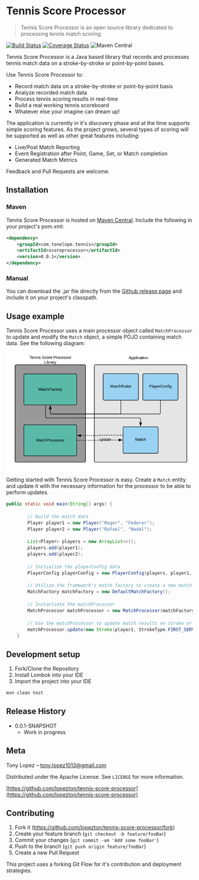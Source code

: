 # Tennis Score Processor
> Tennis Score Processor is an open source library dedicated to processing tennis match scoring.

[![Build Status](https://travis-ci.org/lopezton/tennis-score-processor.svg?branch=master)](https://travis-ci.org/lopezton/tennis-score-processor)
[![Coverage Status](https://coveralls.io/repos/github/lopezton/tennis-score-processor/badge.svg?branch=master)](https://coveralls.io/github/lopezton/tennis-score-processor?branch=master)
![Maven Central](https://img.shields.io/maven-central/v/com.tonelope.tennis/scoreprocessor.svg)


Tennis Score Processor is a Java based library that records and processes tennis match data on a stroke-by-stroke or point-by-point bases. 

Use Tennis Score Processor to:  

* Record match data on a stroke-by-stroke or point-by-point basis
* Analyze recorded match data
* Process tennis scoring results in real-time
* Build a real working tennis scoreboard
* Whatever else your imagine can dream up!

The application is currently in it's discovery phase and at the time supports simple scoring features. As the project grows, several types of scoring will be supported as well as other great features including:

* Live/Post Match Reporting
* Event Registration after Point, Game, Set, or Match completion
* Generated Match Metrics

Feedback and Pull Requests are welcome.

## Installation

### Maven
Tennis Score Processor is hosted on [Maven Central](https://search.maven.org/). Include the following in your project's pom.xml:  

```xml
<dependency>
    <groupId>com.tonelope.tennis</groupId>
    <artifactId>scoreprocessor</artifactId>
    <version>0.0.1</version>
</dependency>
```

### Manual
You can download the .jar file directly from the [Github release page](https://github.com/lopezton/tennis-score-processor/releases) and include it on your project's classpath.

## Usage example

Tennis Score Processor uses a main processor object called ```MatchProcessor``` to update and modify the ```Match``` object, a simple POJO containing match data.  See the following diagram:  

![Entry Point](docs/images/uml/entry-point.png)  

Getting started with Tennis Score Processor is easy. Create a ```Match``` entity and update it with the necessary information for the processor to be able to perform updates.

```java
public static void main(String[] args) {
		
		// Build the match data
		Player player1 = new Player("Roger", "Federer");
		Player player2 = new Player("Rafael", "Nadal");
		
		List<Player> players = new ArrayList<>();
		players.add(player1);
		players.add(player2);
		
		// Initialize the playerConfig data
		PlayerConfig playerConfig = new PlayerConfig(players, player1, player2);
		
		// Utilize the framework's match factory to create a new match entity
		MatchFactory matchFactory = new DefaultMatchFactory();
		
		// Instantiate the matchProcessor
		MatchProcessor matchProcessor = new MatchProcessor(matchFactory.create(new MatchRules(), playerConfig));
		
		// Use the matchProcessor to update match results on stroke or point basis
		matchProcessor.update(new Stroke(player1, StrokeType.FIRST_SERVE, false, true));
	}
```

## Development setup

1. Fork/Clone the Repository
2. Install Lombok into your IDE
3. Import the project into your IDE

```sh
mvn clean test
```

## Release History

* 0.0.1-SNAPSHOT
    * Work in progress

## Meta

Tony Lopez – tony.lopez1013@gmail.com

Distributed under the Apache License. See ``LICENSE`` for more information.

[https://github.com/lopezton/tennis-score-processor](https://github.com/lopezton/tennis-score-processor)

## Contributing

1. Fork it (<https://github.com/lopezton/tennis-score-processor/fork>)
2. Create your feature branch (`git checkout -b feature/fooBar`)
3. Commit your changes (`git commit -am 'Add some fooBar'`)
4. Push to the branch (`git push origin feature/fooBar`)
5. Create a new Pull Request

This project uses a forking Git Flow for it's contribution and deployment strategies.